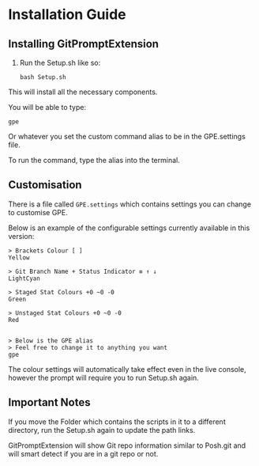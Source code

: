 # Installation Guide

## Installing GitPromptExtension

 1. Run the Setup.sh like so:
 
    ```bash Setup.sh```

This will install all the necessary components.

You will be able to type:

```gpe```

Or whatever you set the custom command alias to be in the GPE.settings file.

To run the command, type the alias into the terminal.

## Customisation
There is a file called ```GPE.settings``` which contains settings you can change to customise GPE.

Below is an example of the configurable settings currently available in this version:

```
> Brackets Colour [ ]
Yellow

> Git Branch Name + Status Indicator ≡ ↑ ↓
LightCyan

> Staged Stat Colours +0 ~0 -0
Green

> Unstaged Stat Colours +0 ~0 -0
Red


> Below is the GPE alias
> Feel free to change it to anything you want
gpe
```

The colour settings will automatically take effect even in the live console, however the prompt will require you to run Setup.sh again.

## Important Notes
If you move the Folder which contains the scripts in it to a different directory, run the Setup.sh again to update the path links.


GitPromptExtension will show Git repo information similar to Posh.git and will smart detect if you are in a git repo or not.
